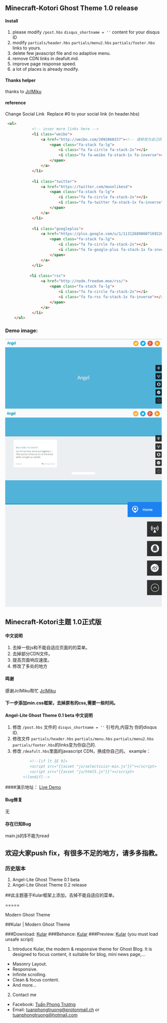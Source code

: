 ## Minecraft-Kotori Ghost Theme 1.0 release

#### Install  
1. please modify `/post.hbs`   `disqus_shortname = ''` content for your disqus ID  
2. modify `partials/header.hbs` `partials/menu2.hbs` `partials/footer.hbs` links to yours.  
3. delete few javascript file and no adaptive menu.
4. remove CDN links in deafult.md.
5. improve page response speed.
6. a lot of places is already modify.

#### Thanks helper
thanks to [JclMiku](https://github.com/JclMiku)

#### reference
Change Social Link 
  Replace #0 to your social link (in header.hbs) 
```html
 <ul>
			<!-- inser more links here -->
			<li class="weibo">
			    <a href="http://weibo.com/2092860157"><!-- 请修改为自己的url -->
			        <span class="fa-stack fa-lg">
                        <i class="fa fa-circle fa-stack-2x"></i>
                        <i class="fa fa-weibo fa-stack-1x fa-inverse"></i>
                    </span>
			    </a>
		    </li>

		    <li class="twitter">
			    <a href="https://twitter.com/moonlikesd">
			        <span class="fa-stack fa-lg">
                        <i class="fa fa-circle fa-stack-2x"></i>
                        <i class="fa fa-twitter fa-stack-1x fa-inverse"></i>
                    </span>
			    </a>
		    </li>

		    <li class="googleplus">
			    <a href="https://plus.google.com/u/1/113126898607169220997">
			        <span class="fa-stack fa-lg">
                        <i class="fa fa-circle fa-stack-2x"></i>
                        <i class="fa fa-google-plus fa-stack-1x fa-inverse"></i>
                    </span>
			    </a>
		    </li>

		   <li class="rss">
			    <a href="http://node.freedom.moe/rss/">
			        <span class="fa-stack fa-lg">
                        <i class="fa fa-circle fa-stack-2x"></i>
                        <i class="fa fa-rss fa-stack-1x fa-inverse"></i>
                    </span>
			    </a>
		    </li>
	</ul>
```
### Demo image:
![1](/assets/img/1.png)
![2](/assets/img/2.png)
![3](/assets/img/3.png)

## Minecraft-Kotori主题 1.0正式版

#### 中文说明
1. 去掉一些js和不能自适应页面的的菜单。
2. 去掉部分CDN文件。
3. 提高页面响应速度。
4. 修改了多处的地方
#### 鸣谢
感谢JclMiku帮忙 [JclMiku](https://github.com/JclMiku)
#### 下一步添加min.css框架，去掉原有的css,需要一些时间。


####  Angel-Lite Ghost Theme 0.1 beta 中文说明
1. 修改  `/post.hbs` 文件的  `disqus_shortname = ''`  引号内,内容为 你的disqus ID.
2. 修改文件 `partials/header.hbs` `partials/menu.hbs` `partials/menu2.hbs` `partials/footer.hbs`的links变为你自己的.
3. 修改 `/deafult.hbs`里面的javascript CDN，换成你自己的。
example：  

```html
           <!--[if lt IE 9]>
           <script src="{{asset "js/selectivizr-min.js"}}"></script>
           <script src="{{asset "js/html5.js"}}"></script>
        <![endif]-->
```
####演示地址：
[Live Demo](http://www.moecloud.org)

#### Bug修复
无
#### 存在已知Bug
main.js的$不能为read
## 欢迎大家push fix，有很多不足的地方，请多多指教。

### 历史版本
1. Angel-Lite Ghost Theme 0.1 beta
1. Angel-Lite Ghost Theme 0.2 release

##此主题基于Kular框架上添加，去掉不能自适应的菜单。

=====

Modern Ghost Theme

##Kular | Modern Ghost Theme

###Download: [Kular](https://github.com/tuanphongtruong/Kular/archive/master.zip)
###Behance: [Kular](https://www.behance.net/tuanphongtruong)
###Preview: [Kular](https://kular-tuanphongtruong-1.c9.io) (you must load unsafe script)

1. Introduce
Kular, the modern & responsive theme for Ghost Blog. It is designed to focus content, it
suitable for blog, mini news page,...
  * Masonry Layout.
  * Responsive.
  * Infinite scrolling.
  * Clean & focus content.
  * And more...
2. Contact me
  * Facebook: [Tuấn Phong Trương](facebook.com/tuanphongtruong98)
  * Email: tuanphongtruong@protonmail.ch or tuanphongtruong@hotmail.com
